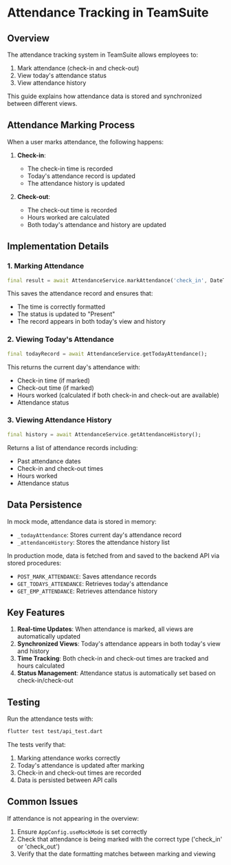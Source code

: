 # Attendance Tracking in TeamSuite

## Overview

The attendance tracking system in TeamSuite allows employees to:
1. Mark attendance (check-in and check-out)
2. View today's attendance status
3. View attendance history

This guide explains how attendance data is stored and synchronized between different views.

## Attendance Marking Process

When a user marks attendance, the following happens:

1. **Check-in**:
   - The check-in time is recorded
   - Today's attendance record is updated
   - The attendance history is updated

2. **Check-out**:
   - The check-out time is recorded
   - Hours worked are calculated
   - Both today's attendance and history are updated

## Implementation Details

### 1. Marking Attendance

```dart
final result = await AttendanceService.markAttendance('check_in', DateTime.now());
```

This saves the attendance record and ensures that:
- The time is correctly formatted
- The status is updated to "Present"
- The record appears in both today's view and history

### 2. Viewing Today's Attendance

```dart
final todayRecord = await AttendanceService.getTodayAttendance();
```

This returns the current day's attendance with:
- Check-in time (if marked)
- Check-out time (if marked)
- Hours worked (calculated if both check-in and check-out are available)
- Attendance status

### 3. Viewing Attendance History

```dart
final history = await AttendanceService.getAttendanceHistory();
```

Returns a list of attendance records including:
- Past attendance dates
- Check-in and check-out times
- Hours worked
- Attendance status

## Data Persistence

In mock mode, attendance data is stored in memory:
- `_todayAttendance`: Stores current day's attendance record
- `_attendanceHistory`: Stores the attendance history list

In production mode, data is fetched from and saved to the backend API via stored procedures:
- `POST_MARK_ATTENDANCE`: Saves attendance records
- `GET_TODAYS_ATTENDANCE`: Retrieves today's attendance
- `GET_EMP_ATTENDANCE`: Retrieves attendance history

## Key Features

1. **Real-time Updates**: When attendance is marked, all views are automatically updated
2. **Synchronized Views**: Today's attendance appears in both today's view and history
3. **Time Tracking**: Both check-in and check-out times are tracked and hours calculated
4. **Status Management**: Attendance status is automatically set based on check-in/check-out

## Testing

Run the attendance tests with:

```bash
flutter test test/api_test.dart
```

The tests verify that:
1. Marking attendance works correctly
2. Today's attendance is updated after marking
3. Check-in and check-out times are recorded
4. Data is persisted between API calls

## Common Issues

If attendance is not appearing in the overview:
1. Ensure `AppConfig.useMockMode` is set correctly
2. Check that attendance is being marked with the correct type ('check_in' or 'check_out')
3. Verify that the date formatting matches between marking and viewing

